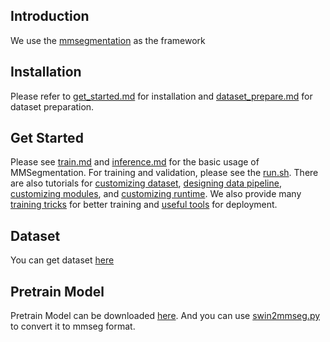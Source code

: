 

## Introduction

We use the [mmsegmentation](https://github.com/open-mmlab/mmsegmentation) as the framework

## Installation

Please refer to [get_started.md](docs/get_started.md#installation) for installation and [dataset_prepare.md](docs/dataset_prepare.md#prepare-datasets) for dataset preparation.

## Get Started

Please see [train.md](docs/train.md) and [inference.md](docs/inference.md) for the basic usage of MMSegmentation. For training and validation, please see the [run.sh](/run.sh).
There are also tutorials for [customizing dataset](docs/tutorials/customize_datasets.md), [designing data pipeline](docs/tutorials/data_pipeline.md), [customizing modules](docs/tutorials/customize_models.md), and [customizing runtime](docs/tutorials/customize_runtime.md).
We also provide many [training tricks](docs/tutorials/training_tricks.md) for better training and [useful tools](docs/useful_tools.md) for deployment.


## Dataset 

You can get dataset [here](https://www.isprs.org/education/benchmarks/UrbanSemLab/default.aspx)


## Pretrain Model

Pretrain Model can be downloaded [here](https://github.com/SwinTransformer/storage/releases/download/v1.0.0/swin_small_patch4_window7_224.pth).
And you can use [swin2mmseg.py](https://github.com/open-mmlab/mmsegmentation/blob/master/tools/model_converters/swin2mmseg.py) to convert it to mmseg format.
